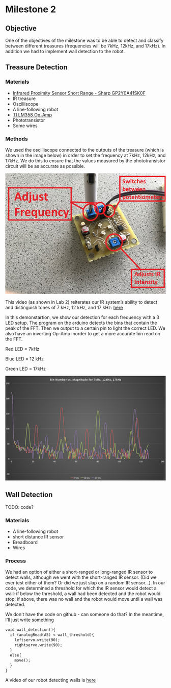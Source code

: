 # Milestone 2

## Objective

One of the objectives of the milestone was to be able to detect and classify between different treasures (frequencies will be 7kHz, 12kHz, and 17kHz). In addition we had to implement wall detection to the robot.

## Treasure Detection
### Materials
- [Infrared Proximity Sensor Short Range - Sharp GP2Y0A41SK0F](http://www.sharp-world.com/products/device/lineup/data/pdf/datasheet/gp2y0a41sk_e.pdf)
- IR treasure
- Oscilliscope
- A line-following robot
- [TI LM358 Op-Amp](http://www.ti.com/lit/ds/symlink/lm158-n.pdf) 
- Phototransistor
- Some wires

### Methods
We used the oscilliscope connected to the outputs of the treasure (which is shown in the image below) in order to set the frequency at 7kHz, 12kHz, and 17kHz. We do this to ensure that the values measured by the phototransistor circuit will be as accurate as possible. 

![treasure](./images/treasure_pot.JPG) 

This video (as shown in Lab 2) reiterates our IR system’s ability to detect and distinguish tones of 7 kHz, 12 kHz, and 17 kHz: [here](https://www.youtube.com/watch?v=DN9lzJqB21Q)

In this demonstartion, we show our detection for each frequency with a 3 LED setup. The program on the arduino detects the bins that contain the peak of the FFT. Then we output to a certain pin to light the correct LED. We also have an inverting Op-Amp inorder to get a more accurate bin read on the FFT.

Red LED = 7kHz

Blue LED = 12 kHz

Green LED = 17kHz

![treasure FFT graph](./images/treasure_bin_detection.png) 

## Wall Detection

TODO: code? 

### Materials
- A line-following robot
- short distance IR sensor
- Breadboard
- Wires

### Process 
We had an option of either a short-ranged or long-ranged IR sensor to detect walls, although we went with the short-ranged IR sensor. (Did we ever test either of them? Or did we just slap on a random IR sensor...). In our code, we determined a threshold for which the IR sensor would detect a wall: if below the threshold, a wall had been detected and the robot would stop; if above, there was no wall and the robot would move until a wall was detected.

We don't have the code on github - can someone do that? In the meantime, I'll just write something

    void wall_detection(){
      if (analogRead(A5) < wall_threshold){
        leftservo.write(90);
        rightservo.write(90);
      }
      else{
        move();
      }
    }
        
A video of our robot detecting walls is [here](https://www.youtube.com/watch?v=PIjEVcrbemY)







